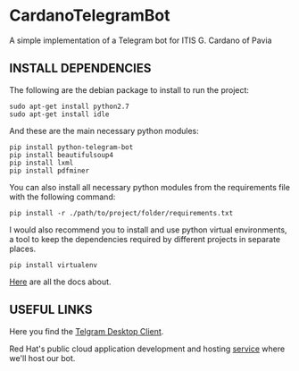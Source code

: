 # CardanoTelegramBot

A simple implementation of a Telegram bot for ITIS G. Cardano of Pavia

## INSTALL DEPENDENCIES

The following are the debian package to install to run the project:
```
sudo apt-get install python2.7
sudo apt-get install idle
```

And these are the main necessary python modules:
```
pip install python-telegram-bot
pip install beautifulsoup4
pip install lxml
pip install pdfminer
```

You can also install all necessary python modules from the requirements file with the following command:
```
pip install -r ./path/to/project/folder/requirements.txt
```

I would also recommend you to install and use python virtual environments, a tool to keep the dependencies required by different projects in separate places.
```
pip install virtualenv
```

[Here](http://docs.python-guide.org/en/latest/dev/virtualenvs/) are all the docs about.

## USEFUL LINKS

Here you find the [Telgram Desktop Client](https://desktop.telegram.org/).

Red Hat's public cloud application development and hosting [service](https://www.openshift.com/) where we'll host our bot.
